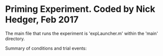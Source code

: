 # Priming Experiment. Coded by Nick Hedger, Feb 2017

The main file that runs the experiment is 'expLauncher.m' within the 'main' directory.

Summary of conditions and trial events:
